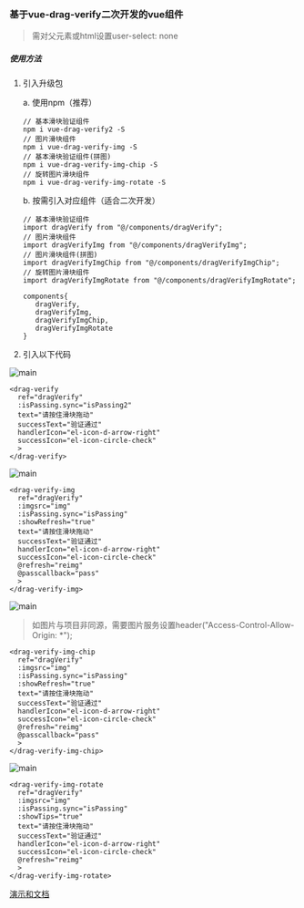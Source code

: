 ### 基于vue-drag-verify二次开发的vue组件

> 需对父元素或html设置user-select: none

##### 使用方法

1. 引入升级包

   a. 使用npm（推荐）

   ```
   // 基本滑块验证组件
   npm i vue-drag-verify2 -S
   // 图片滑块组件
   npm i vue-drag-verify-img -S
   // 基本滑块验证组件(拼图)
   npm i vue-drag-verify-img-chip -S
   // 旋转图片滑块组件
   npm i vue-drag-verify-img-rotate -S
   ```

   b. 按需引入对应组件（适合二次开发）

   ```
   // 基本滑块验证组件
   import dragVerify from "@/components/dragVerify";
   // 图片滑块组件
   import dragVerifyImg from "@/components/dragVerifyImg";
   // 图片滑块组件(拼图)
   import dragVerifyImgChip from "@/components/dragVerifyImgChip";
   // 旋转图片滑块组件
   import dragVerifyImgRotate from "@/components/dragVerifyImgRotate";

   components{
      dragVerify,
      dragVerifyImg,
      dragVerifyImgChip,
      dragVerifyImgRotate
   }
   ```

2. 引入以下代码

![main](<https://raw.githubusercontent.com/yimijianfang/vue-drag-verify/master/images/1.png>)

```
<drag-verify
  ref="dragVerify"
  :isPassing.sync="isPassing2"
  text="请按住滑块拖动"
  successText="验证通过"
  handlerIcon="el-icon-d-arrow-right"
  successIcon="el-icon-circle-check"
  >
</drag-verify>
```

![main](<https://raw.githubusercontent.com/yimijianfang/vue-drag-verify/master/images/2.png>)

```
<drag-verify-img 
  ref="dragVerify"
  :imgsrc="img"
  :isPassing.sync="isPassing"
  :showRefresh="true"
  text="请按住滑块拖动"
  successText="验证通过"
  handlerIcon="el-icon-d-arrow-right"
  successIcon="el-icon-circle-check"
  @refresh="reimg"
  @passcallback="pass"
  >
</drag-verify-img>
```


![main](<https://raw.githubusercontent.com/yimijianfang/vue-drag-verify/master/images/3.png>)

> 如图片与项目非同源，需要图片服务设置header("Access-Control-Allow-Origin: *");
```
<drag-verify-img-chip 
  ref="dragVerify"
  :imgsrc="img"
  :isPassing.sync="isPassing"
  :showRefresh="true"
  text="请按住滑块拖动"
  successText="验证通过"
  handlerIcon="el-icon-d-arrow-right"
  successIcon="el-icon-circle-check"
  @refresh="reimg"
  @passcallback="pass"
  >
</drag-verify-img-chip>
```

![main](<https://raw.githubusercontent.com/yimijianfang/vue-drag-verify/master/images/4.png>)

```
<drag-verify-img-rotate 
  ref="dragVerify"
  :imgsrc="img"  
  :isPassing.sync="isPassing"
  :showTips="true"
  text="请按住滑块拖动"
  successText="验证通过"
  handlerIcon="el-icon-d-arrow-right"
  successIcon="el-icon-circle-check"
  @refresh="reimg"
  >
</drag-verify-img-rotate>
```
[演示和文档](https://yimijianfang.github.io/vue-drag-verify/#/)

